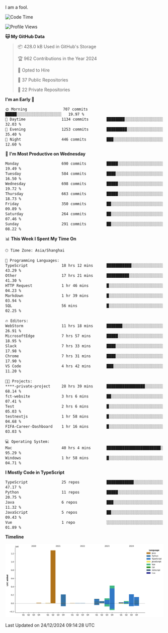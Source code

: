 I am a fool.

<!--START_SECTION:waka-->
![Code Time](http://img.shields.io/badge/Code%20Time-2%2C321%20hrs%2037%20mins-blue)

![Profile Views](http://img.shields.io/badge/Profile%20Views-3-blue)

**🐱 My GitHub Data** 

> 📦 428.0 kB Used in GitHub's Storage 
 > 
> 🏆 962 Contributions in the Year 2024
 > 
> 💼 Opted to Hire
 > 
> 📜 37 Public Repositories 
 > 
> 🔑 22 Private Repositories 
 > 
**I'm an Early 🐤** 

```text
🌞 Morning                707 commits         █████░░░░░░░░░░░░░░░░░░░░   19.97 % 
🌆 Daytime                1134 commits        ████████░░░░░░░░░░░░░░░░░   32.03 % 
🌃 Evening                1253 commits        █████████░░░░░░░░░░░░░░░░   35.40 % 
🌙 Night                  446 commits         ███░░░░░░░░░░░░░░░░░░░░░░   12.60 % 
```
📅 **I'm Most Productive on Wednesday** 

```text
Monday                   690 commits         █████░░░░░░░░░░░░░░░░░░░░   19.49 % 
Tuesday                  584 commits         ████░░░░░░░░░░░░░░░░░░░░░   16.50 % 
Wednesday                698 commits         █████░░░░░░░░░░░░░░░░░░░░   19.72 % 
Thursday                 663 commits         █████░░░░░░░░░░░░░░░░░░░░   18.73 % 
Friday                   350 commits         ██░░░░░░░░░░░░░░░░░░░░░░░   09.89 % 
Saturday                 264 commits         ██░░░░░░░░░░░░░░░░░░░░░░░   07.46 % 
Sunday                   291 commits         ██░░░░░░░░░░░░░░░░░░░░░░░   08.22 % 
```


📊 **This Week I Spent My Time On** 

```text
🕑︎ Time Zone: Asia/Shanghai

💬 Programming Languages: 
TypeScript               18 hrs 12 mins      ███████████░░░░░░░░░░░░░░   43.29 % 
Other                    17 hrs 21 mins      ██████████░░░░░░░░░░░░░░░   41.30 % 
HTTP Request             1 hr 46 mins        █░░░░░░░░░░░░░░░░░░░░░░░░   04.23 % 
Markdown                 1 hr 39 mins        █░░░░░░░░░░░░░░░░░░░░░░░░   03.94 % 
SQL                      56 mins             █░░░░░░░░░░░░░░░░░░░░░░░░   02.25 % 

🔥 Editors: 
WebStorm                 11 hrs 18 mins      ███████░░░░░░░░░░░░░░░░░░   26.91 % 
MicrosoftEdge            7 hrs 57 mins       █████░░░░░░░░░░░░░░░░░░░░   18.95 % 
Slack                    7 hrs 33 mins       ████░░░░░░░░░░░░░░░░░░░░░   17.98 % 
Chrome                   7 hrs 31 mins       ████░░░░░░░░░░░░░░░░░░░░░   17.90 % 
VS Code                  4 hrs 42 mins       ███░░░░░░░░░░░░░░░░░░░░░░   11.20 % 

🐱‍💻 Projects: 
****-private-project     28 hrs 39 mins      █████████████████░░░░░░░░   68.14 % 
fct-website              3 hrs 6 mins        ██░░░░░░░░░░░░░░░░░░░░░░░   07.41 % 
Test                     2 hrs 6 mins        █░░░░░░░░░░░░░░░░░░░░░░░░   05.03 % 
testnextjs               1 hr 58 mins        █░░░░░░░░░░░░░░░░░░░░░░░░   04.68 % 
FIFA-Career-Dashboard    1 hr 16 mins        █░░░░░░░░░░░░░░░░░░░░░░░░   03.03 % 

💻 Operating System: 
Mac                      40 hrs 4 mins       ████████████████████████░   95.29 % 
Windows                  1 hr 58 mins        █░░░░░░░░░░░░░░░░░░░░░░░░   04.71 % 
```

**I Mostly Code in TypeScript** 

```text
TypeScript               25 repos            ████████████░░░░░░░░░░░░░   47.17 % 
Python                   11 repos            █████░░░░░░░░░░░░░░░░░░░░   20.75 % 
Java                     6 repos             ███░░░░░░░░░░░░░░░░░░░░░░   11.32 % 
JavaScript               5 repos             ██░░░░░░░░░░░░░░░░░░░░░░░   09.43 % 
Vue                      1 repo              ░░░░░░░░░░░░░░░░░░░░░░░░░   01.89 % 
```



**Timeline**

![Lines of Code chart](https://raw.githubusercontent.com/VeejaLiu/VeejaLiu/master/assets/bar_graph.png)


 Last Updated on 24/12/2024 09:14:28 UTC
<!--END_SECTION:waka-->
